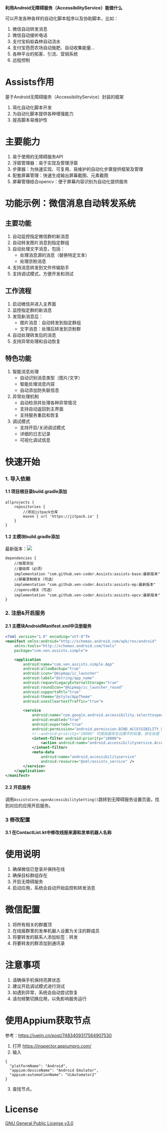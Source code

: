 **利用Android无障碍服务（AccessibilityService）能做什么**

可以开发各种各样的自动化脚本程序以及协助脚本，比如：
1. 微信自动转发消息
2. 微信自动接听电话
3. 支付宝蚂蚁森林自动浇水
4. 支付宝芭芭农场自动施肥、自动收集能量...
5. 各种平台的拓客、引流、营销系统
6. 远程控制

# Assists作用
基于Android无障碍服务（AccessibilityService）封装的框架
1. 简化自动化脚本开发
2. 为自动化脚本提供各种增强能力
3. 提高脚本易维护性

# 主要能力
1. 易于使用的无障碍服务API
2. 浮窗管理器：易于实现及管理浮窗
3. 步骤器：为快速实现、可复用、易维护的自动化步骤提供框架及管理
4. 配套屏幕管理：快速生成输出屏幕截图、元素截图
5. 屏幕管理结合opencv：便于屏幕内容识别为自动化提供服务

# 功能示例：微信消息自动转发系统

## 主要功能
1. 自动监控指定微信群的新消息
2. 自动转发图片消息到指定群组
3. 自动处理文字消息，包括：
   - 处理消息源的消息（替换特定文本）
   - 处理京粉消息
4. 支持消息转发到文件传输助手
5. 支持调试模式，方便开发和测试

## 工作流程
1. 启动微信并进入主界面
2. 监控指定群的新消息
3. 发现新消息后：
   - 图片消息：自动转发到指定群组
   - 文字消息：处理后转发到京粉群
4. 自动处理转发后的消息
5. 支持异常处理和自动恢复

## 特色功能
1. 智能消息处理
   - 自动识别消息类型（图片/文字）
   - 智能处理消息内容
   - 自动添加防失联信息
2. 异常处理机制
   - 自动检测并处理各种异常情况
   - 支持自动返回到主界面
   - 支持服务重启和恢复
3. 调试模式
   - 支持开启/关闭调试模式
   - 详细的日志记录
   - 可视化调试信息

# 快速开始
### 1. 导入依赖
#### 1.1 项目根目录build.gradle添加
```
allprojects {
    repositories {
        //添加jitpack仓库
        maven { url 'https://jitpack.io' }
    }
}
```

#### 1.2 主模块build.gradle添加
最新版本：[![](https://jitpack.io/v/ven-coder/Assists.svg)](https://jitpack.io/#ven-coder/Assists)
```
dependencies {
    //按需添加
    //基础库（必须）
    implementation "com.github.ven-coder.Assists:assists-base:最新版本"
    //屏幕录制相关（可选）
    implementation "com.github.ven-coder.Assists:assists-mp:最新版本"
    //opencv相关（可选）
    implementation "com.github.ven-coder.Assists:assists-opcv:最新版本"
}
```

### 2. 注册&开启服务
#### 2.1 主模块AndroidManifest.xml中注册服务
```xml
<?xml version="1.0" encoding="utf-8"?>
<manifest xmlns:android="http://schemas.android.com/apk/res/android"
    xmlns:tools="http://schemas.android.com/tools"
    package="com.ven.assists.simple">

    <application
        android:name="com.ven.assists.simple.App"
        android:allowBackup="true"
        android:icon="@mipmap/ic_launcher"
        android:label="@string/app_name"
        android:requestLegacyExternalStorage="true"
        android:roundIcon="@mipmap/ic_launcher_round"
        android:supportsRtl="true"
        android:theme="@style/AppTheme"
        android:usesCleartextTraffic="true">
        
        <service
            android:name="com.google.android.accessibility.selecttospeak.SelectToSpeakService"
            android:enabled="true"
            android:exported="true"
            android:permission="android.permission.BIND_ACCESSIBILITY_SERVICE">
            <!--android:priority="10000" 可提高服务在设置中的权重，排在前面     -->
            <intent-filter android:priority="10000">
                <action android:name="android.accessibilityservice.AccessibilityService" />
            </intent-filter>
            <meta-data
                android:name="android.accessibilityservice"
                android:resource="@xml/assists_service" />
        </service>
    </application>
</manifest>
```

#### 2.2 开启服务
调用```AssistsCore.openAccessibilitySetting()```跳转到无障碍服务设置页面，找到对应的应用开启服务。

### 3 修改配置
#### 3.1 在ContactList.kt中修改线报来源和发单机器人名称

# 使用说明
1. 确保微信已登录并保持在线
2. 确保目标群组存在
3. 开启无障碍服务
4. 启动应用，系统会自动开始监控和转发消息

# 微信配置
1. 将所有相关的群置顶
2. 在线报群里的发单机器人设置为关注的群成员
3. 将要转发的联系人添加标签：转发
4. 将要转发的群添加到通讯录

# 注意事项
1. 请确保手机保持亮屏状态
2. 建议开启调试模式进行测试
3. 如遇到异常，系统会自动尝试恢复
4. 请勿频繁切换应用，以免影响服务运行

# 使用Appium获取节点
参考：https://juejin.cn/post/7483409317564907530

1. 打开 https://inspector.appiumpro.com/
2. 输入
```
{
  "platformName": "Android",
  "appium:deviceName": "Android Emulator",
  "appium:automationName": "UiAutomator2"
}
```
3. 查找节点。

# License
[GNU General Public License v3.0](https://github.com/ven-coder/Assists/blob/master/LICENSE)
